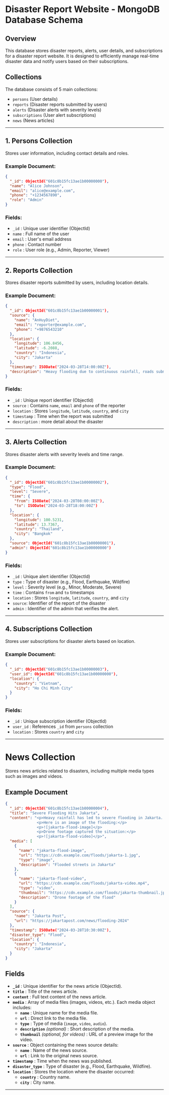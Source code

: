 # **Disaster Report Website - MongoDB Database Schema**

## **Overview**
This database stores disaster reports, alerts, user details, and subscriptions for a disaster report website. It is designed to efficiently manage real-time disaster data and notify users based on their subscriptions.

## **Collections**
The database consists of 5 main collections:
- `persons` (User details)
- `reports` (Disaster reports submitted by users)
- `alerts` (Disaster alerts with severity levels)
- `subscriptions` (User alert subscriptions)
- `news` (News articles)

---

## **1. Persons Collection**
Stores user information, including contact details and roles.

### **Example Document:**
```json
{
  "_id": ObjectId("601c8b15fc13ae1b00000000"),
  "name": "Alice Johnson",
  "email": "alice@example.com",
  "phone": "+1234567890",
  "role": "Admin"
}
```

### **Fields:**
- `_id` : Unique user identifier (ObjectId)
- `name` : Full name of the user
- `email` : User's email address
- `phone` : Contact number
- `role` : User role (e.g., Admin, Reporter, Viewer)

---

## **2. Reports Collection**
Stores disaster reports submitted by users, including location details.

### **Example Document:**
```json
{
  "_id": ObjectId("601c8b15fc13ae1b00000001"),
  "source": {
    "name": "AnHuyDiet",
    "email": "reporter@example.com",
    "phone": "+9876543210"
  },
  "location": {
    "longitude": 106.8456,
    "latitude": -6.2088,
    "country": "Indonesia",
    "city": "Jakarta"
  },
  "timestamp": ISODate("2024-03-28T14:00:00Z"),
  "description": "Heavy flooding due to continuous rainfall, roads submerged."
}
```

### **Fields:**
- `_id` : Unique report identifier (ObjectId)
- `source` : Contains `name`, `email` and `phone` of the reporter
- `location` : Stores `longitude`, `latitude`, `country`, and `city`
- `timestamp` : Time when the report was submitted
- `description` : more detail about the disaster 

---

## **3. Alerts Collection**
Stores disaster alerts with severity levels and time range.

### **Example Document:**
```json
{
  "_id": ObjectId("601c8b15fc13ae1b00000002"),
  "type": "Flood",
  "level": "Severe",
  "time": {
    "from": ISODate("2024-03-28T08:00:00Z"),
    "to": ISODate("2024-03-28T18:00:00Z")
  },
  "location": {
    "longitude": 100.5231,
    "latitude": 13.7367,
    "country": "Thailand",
    "city": "Bangkok"
  },
  "source": ObjectId("601c8b15fc13ae1b00000001"),
  "admin": ObjectId("601c8b15fc13ae1b00000000")
}
```

### **Fields:**
- `_id` : Unique alert identifier (ObjectId)
- `type` : Type of disaster (e.g., Flood, Earthquake, Wildfire)
- `level` : Severity level (e.g., Minor, Moderate, Severe)
- `time` : Contains `from` and `to` timestamps
- `location` : Stores `longitude`, `latitude`, `country`, and `city`
- `source`: Identifier of the report of the disaster
- `admin` : Identifier of the admin that verifies the alert.

---

## **4. Subscriptions Collection**
Stores user subscriptions for disaster alerts based on location.

### **Example Document:**
```json
{
  "_id": ObjectId("601c8b15fc13ae1b00000003"),
  "user_id": ObjectId("601c8b15fc13ae1b00000000"),
  "location": {
    "country": "Vietnam",
    "city": "Ho Chi Minh City"
  }
}
```

### **Fields:**
- `_id` : Unique subscription identifier (ObjectId)
- `user_id` : References `_id` from `persons` collection
- `location` : Stores `country` and `city`

---

# **News Collection**  
Stores news articles related to disasters, including multiple media types such as images and videos.  

## **Example Document**  
```json
{
  "_id": ObjectId("601c8b15fc13ae1b00000004"),
  "title": "Severe Flooding Hits Jakarta",
  "content": "<p>Heavy rainfall has led to severe flooding in Jakarta...</p> 
              <p>Here is an image of the flooding:</p> 
              <p>![jakarta-flood-image]</p>
              <p>Drone footage captured the situation:</p>
              <p>![jakarta-flood-video]</p>",
  "media": [
    {
      "name": "jakarta-flood-image",
      "url": "https://cdn.example.com/floods/jakarta-1.jpg",
      "type": "image",
      "description": "Flooded streets in Jakarta"
    },
    {
      "name": "jakarta-flood-video",
      "url": "https://cdn.example.com/floods/jakarta-video.mp4",
      "type": "video",
      "thumbnail": "https://cdn.example.com/floods/jakarta-thumbnail.jpg",
      "description": "Drone footage of the flood"
    }
  ],
  "source": {
    "name": "Jakarta Post",
    "url": "https://jakartapost.com/news/flooding-2024"
  },
  "timestamp": ISODate("2024-03-28T10:30:00Z"),
  "disaster_type": "Flood",
  "location": {
    "country": "Indonesia",
    "city": "Jakarta"
  }
}
```

## **Fields**  

- **`_id`** : Unique identifier for the news article (ObjectId).  
- **`title`** : Title of the news article.  
- **`content`** : Full text content of the news article.  
- **`media`** : Array of media files (images, videos, etc.). Each media object includes:  
  - **`name`** : Unique name for the media file.  
  - **`url`** : Direct link to the media file.  
  - **`type`** : Type of media (`image`, `video`, `audio`).  
  - **`description`** *(optional)* : Short description of the media.  
  - **`thumbnail`** *(optional, for videos)* : URL of a preview image for the video.  
- **`source`** : Object containing the news source details:  
  - **`name`** : Name of the news source.  
  - **`url`** : Link to the original news source.  
- **`timestamp`** : Time when the news was published.  
- **`disaster_type`** : Type of disaster (e.g., Flood, Earthquake, Wildfire).  
- **`location`** : Stores the location where the disaster occurred:
  - **`country`** : Country name.  
  - **`city`** : City name.  

---
